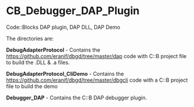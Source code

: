 # CB_Debugger_DAP_Plugin

Code::Blocks DAP plugin, DAP DLL, DAP Demo

The directories are:

**DebugAdapterProtocol**  - Contains the https://github.com/eranif/dbgd/tree/master/dap code with C::B project file to build the .DLL & .a files.

**DebugAdapterProtocol_CliDemo** - Contains the https://github.com/eranif/dbgd/tree/master/dbgcli code with a C::B project file to build the demo

**Debugger_DAP** - Contains the C::B DAP debugger plugin.
